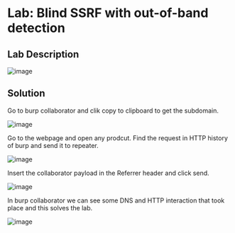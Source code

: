 # Lab: Blind SSRF with out-of-band detection

## Lab Description

![image](https://github.com/KVNuhman/Web-Security-Lab/assets/46161259/60df0e8d-5d82-46d4-a991-4385e3eedfd8)

## Solution

Go to burp collaborator and clik copy to clipboard to get the subdomain.

![image](https://github.com/KVNuhman/Web-Security-Lab/assets/46161259/612416ca-c8fa-41b6-80fd-dfc01f25abdf)

Go to the webpage and open any prodcut. Find the request in HTTP history of burp and send it to repeater.

![image](https://github.com/KVNuhman/Web-Security-Lab/assets/46161259/eb5206f5-8429-4ae9-bb8a-f6c1d0148c94)

Insert the collaborator payload in the Referrer header and click send.

![image](https://github.com/KVNuhman/Web-Security-Lab/assets/46161259/ab0abc44-0ca6-4c25-ab80-35332f02b752)

In burp collaborator we can see some DNS and HTTP interaction that took place and this solves the lab.

![image](https://github.com/KVNuhman/Web-Security-Lab/assets/46161259/b0fd0a96-93e2-44b5-bc30-a16bfddc1d5d)
